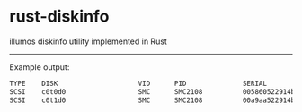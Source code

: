 # rust-diskinfo
illumos diskinfo utility implemented in Rust

----

Example output:

```bash
TYPE    DISK                    VID      PID              SERIAL               SIZE
SCSI    c0t0d0                  SMC      SMC2108          005860522914ba4      930.39 GiB
SCSI    c0t1d0                  SMC      SMC2108          00a9aa522914ba4      930.39 GiB
```
